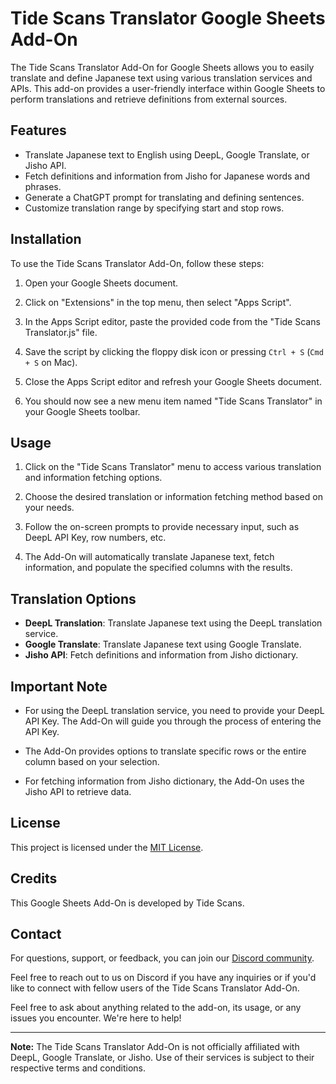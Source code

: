 # Tide Scans Translator Google Sheets Add-On

The Tide Scans Translator Add-On for Google Sheets allows you to easily translate and define Japanese text using various translation services and APIs. This add-on provides a user-friendly interface within Google Sheets to perform translations and retrieve definitions from external sources.

## Features

- Translate Japanese text to English using DeepL, Google Translate, or Jisho API.
- Fetch definitions and information from Jisho for Japanese words and phrases.
- Generate a ChatGPT prompt for translating and defining sentences.
- Customize translation range by specifying start and stop rows.

## Installation

To use the Tide Scans Translator Add-On, follow these steps:

1. Open your Google Sheets document.

2. Click on "Extensions" in the top menu, then select "Apps Script".

3. In the Apps Script editor, paste the provided code from the "Tide Scans Translator.js" file.

4. Save the script by clicking the floppy disk icon or pressing `Ctrl + S` (`Cmd + S` on Mac).

5. Close the Apps Script editor and refresh your Google Sheets document.

6. You should now see a new menu item named "Tide Scans Translator" in your Google Sheets toolbar.

## Usage

1. Click on the "Tide Scans Translator" menu to access various translation and information fetching options.

2. Choose the desired translation or information fetching method based on your needs.

3. Follow the on-screen prompts to provide necessary input, such as DeepL API Key, row numbers, etc.

4. The Add-On will automatically translate Japanese text, fetch information, and populate the specified columns with the results.

## Translation Options

- **DeepL Translation**: Translate Japanese text using the DeepL translation service.
- **Google Translate**: Translate Japanese text using Google Translate.
- **Jisho API**: Fetch definitions and information from Jisho dictionary.

## Important Note

- For using the DeepL translation service, you need to provide your DeepL API Key. The Add-On will guide you through the process of entering the API Key.

- The Add-On provides options to translate specific rows or the entire column based on your selection.

- For fetching information from Jisho dictionary, the Add-On uses the Jisho API to retrieve data.

## License

This project is licensed under the [MIT License](LICENSE).

## Credits

This Google Sheets Add-On is developed by Tide Scans.

## Contact

For questions, support, or feedback, you can join our [Discord community](https://discord.gg/ugFG4yuqdG).

Feel free to reach out to us on Discord if you have any inquiries or if you'd like to connect with fellow users of the Tide Scans Translator Add-On.

Feel free to ask about anything related to the add-on, its usage, or any issues you encounter. We're here to help!

---

**Note:** The Tide Scans Translator Add-On is not officially affiliated with DeepL, Google Translate, or Jisho. Use of their services is subject to their respective terms and conditions.
